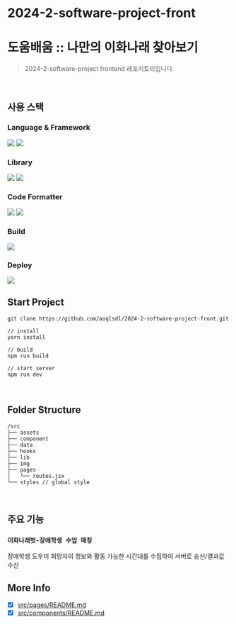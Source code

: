 # 2024-2-software-project-front


# 도움배움 :: 나만의 이화나래 찾아보기

> 2024-2-software-project frontend 레포지토리입니다.

<br>

## 사용 스택

### Language & Framework

<img src="https://img.shields.io/badge/typescript-3178C6?style=for-the-badge&logo=Typescript&logoColor=white"> <img src="https://img.shields.io/badge/React-61DAFB?style=for-the-badge&logo=React&logoColor=black">

### Library

<img src="https://img.shields.io/badge/ReactRouter-CA4245?style=for-the-badge&logo=ReactRouter&logoColor=white"> <img src="https://img.shields.io/badge/StyledComponents-DB7093?style=for-the-badge&logo=StyledComponents&logoColor=white">

### Code Formatter

<img src="https://img.shields.io/badge/Prettier-F7B93E?style=for-the-badge&logo=Prettier&logoColor=black"> <img src="https://img.shields.io/badge/Eslint-4B32C3?style=for-the-badge&logo=Eslint&logoColor=white">

### Build

<img src="https://img.shields.io/badge/Vite-646CFF?style=for-the-badge&logo=Vite&logoColor=white">

### Deploy

<img src="https://img.shields.io/badge/Vercel-000000?style=for-the-badge&logo=Vercel&logoColor=white">

<br>

## Start Project

```
git clone https://github.com/aoqlsdl/2024-2-software-project-front.git

// install
yarn install

// build
npm run build

// start server
npm run dev
```

<br>

## Folder Structure

```
/src
├── assets
├── component
├── data
├── hooks
├── lib
├── img
├── pages
│   └── routes.jsx
└── styles // global style
```

<br>

## 주요 기능

### `이화나래벗-장애학생 수업 매칭`

장애학생 도우미 희망자의 정보와 활동 가능한 시간대를 수집하여 서버로 송신/결과값 수신


## More Info

- [x] [src/pages/README.md](https://github.com/aoqlsdl/2024-2-software-project-front/blob/main/src/pages/README.md)
- [x] [src/components/README.md](https://github.com/aoqlsdl/2024-2-software-project-front/blob/main/src/components/README.md)
